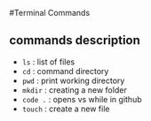 #Terminal Commands
## commands description 
- `ls` : list of files 
- `cd` : command directory 
- `pwd` : print working  directory 
- `mkdir` : creating a new folder
- `code .` : opens vs while in github
- `touch` : create a new file 

